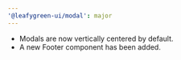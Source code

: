 ```yaml
---
'@leafygreen-ui/modal': major
---
```


- Modals are now vertically centered by default.
- A new Footer component has been added.

